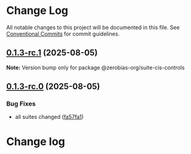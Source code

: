 # Change Log

All notable changes to this project will be documented in this file.
See [Conventional Commits](https://conventionalcommits.org) for commit guidelines.

## [0.1.3-rc.1](https://github.com/zerobias-org/suite/compare/@zerobias-org/suite-cis-controls@0.1.3-rc.0...@zerobias-org/suite-cis-controls@0.1.3-rc.1) (2025-08-05)

**Note:** Version bump only for package @zerobias-org/suite-cis-controls





## [0.1.3-rc.0](https://github.com/zerobias-org/suite/compare/@zerobias-org/suite-cis-controls@0.1.2...@zerobias-org/suite-cis-controls@0.1.3-rc.0) (2025-08-05)


### Bug Fixes

* all suites changed ([fa57fa1](https://github.com/zerobias-org/suite/commit/fa57fa1af7628003297df46b2d7740fe95bd2666))





# Change log
